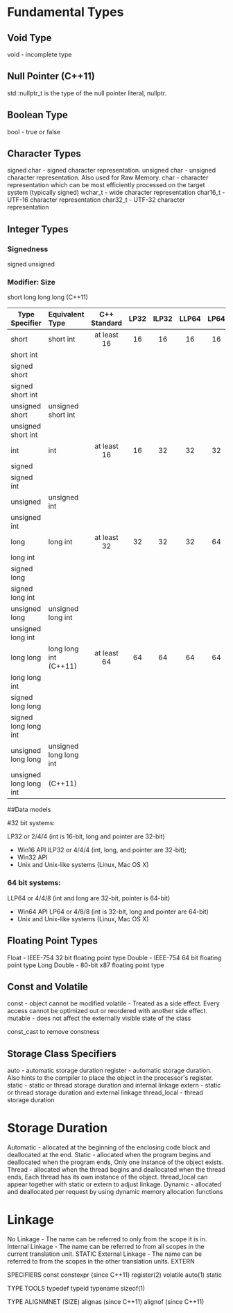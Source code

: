 
# Fundamental Types

## Void Type

void - incomplete type

## Null Pointer (C++11)

std::nullptr_t is the type of the null pointer literal, nullptr. 

## Boolean Type

bool - true or false

## Character Types

signed char - signed character representation.
unsigned char - unsigned character representation. Also used for Raw Memory.
char - character representation which can be most efficiently processed on the target system (typically signed)
wchar_t - wide character representation
char16_t - UTF-16 character representation 
char32_t - UTF-32 character representation


## Integer Types 

### Signedness

signed
unsigned

### Modifier: Size

short
long 
long long (C++11)

| Type Specifier       | Equivalent Type        | C++ Standard | LP32         | ILP32        | LLP64        | LP64         |
| -------------------- | :--------------------- | :----------: | :----------: | :----------: | :----------: | :----------: | 
short                  | short int              | at least 16  | 16           | 16           | 16           | 16           |     
short int              |                        |              |              |              |              |              |   
signed short           |                        |              |              |              |              |              | 
signed short int       |                        |              |              |              |              |              | 
unsigned short         | unsigned short int     |              |              |              |              |              |     
unsigned short int     |                        |              |              |              |              |              | 
int                    | int                    | at least 16  | 16           | 32           | 32           | 32           |     
signed                 |                        |              |              |              |              |              |   
signed int             |                        |              |              |              |              |              | 
unsigned               | unsigned int           |              |              |              |              |              |     
unsigned int           |                        |              |              |              |              |              | 
long                   | long int               | at least 32  | 32           | 32           | 32           | 64           |     
long int               |                        |              |              |              |              |              |   
signed long            |                        |              |              |              |              |              | 
signed long int        |                        |              |              |              |              |              | 
unsigned long          | unsigned long int      |              |              |              |              |              |     
unsigned long int      |                        |              |              |              |              |              | 
long long              | long long int (C++11)  | at least 64  | 64           | 64           | 64           | 64           |     
long long int          |                        |              |              |              |              |              |   
signed long long       |                        |              |              |              |              |              | 
signed long long int   |                        |              |              |              |              |              | 
unsigned long long     | unsigned long long int |              |              |              |              |              |     
unsigned long long int | (C++11)                |              |              |              |              |              | 


##Data models

#32 bit systems:

LP32 or 2/4/4 (int is 16-bit, long and pointer are 32-bit)
- Win16 API
ILP32 or 4/4/4 (int, long, and pointer are 32-bit);
- Win32 API
- Unix and Unix-like systems (Linux, Mac OS X)

### 64 bit systems:

LLP64 or 4/4/8 (int and long are 32-bit, pointer is 64-bit)
- Win64 API
LP64 or 4/8/8 (int is 32-bit, long and pointer are 64-bit)
- Unix and Unix-like systems (Linux, Mac OS X)

## Floating Point Types

Float - IEEE-754 32 bit floating point type
Double - IEEE-754 64 bit floating point type
Long Double - 80-bit x87 floating point type



## Const and Volatile

const - object cannot be modified
volatile -  Treated as a side effect. Every access cannot be optimized out or reordered with another side effect. 
mutable - does not affect the externally visible state of the class

const_cast to remove constness

## Storage Class Specifiers 
auto - automatic storage duration
register - automatic storage duration. Also hints to the compiler to place the object in the processor's register.
static - static or thread storage duration and internal linkage
extern - static or thread storage duration and external linkage
thread_local - thread storage duration


# Storage Duration
Automatic - allocated at the beginning of the enclosing code block and deallocated at the end.
Static - allocated when the program begins and deallocated when the program ends, Only one instance of the object exists.
Thread - allocated when the thread begins and deallocated when the thread ends, Each thread has its own instance of the object. thread_local can appear together with static or extern to adjust linkage.
Dynamic -  allocated and deallocated per request by using dynamic memory allocation functions

# Linkage 
No Linkage - The name can be referred to only from the scope it is in.
Internal Linkage -  The name can be referred to from all scopes in the current translation unit. STATIC
External Linkage - The name can be referred to from the scopes in the other translation units. EXTERN


SPECIFIERS
const
constexpr (since C++11)
register(2)
volatile
auto(1)
static


TYPE TOOLS
typedef
typeid
typename
sizeof(1)


TYPE ALIGNMNET (SIZE)
alignas (since C++11)
alignof (since C++11)


